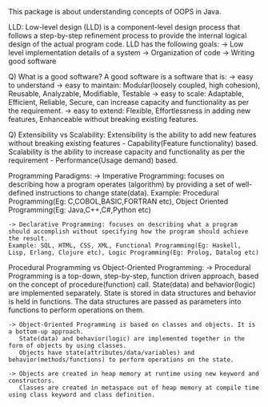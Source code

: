 This package is about understanding concepts of OOPS in Java.

LLD:
Low-level design (LLD) is a component-level design process that follows a step-by-step refinement process to provide the internal logical design of the actual program code.
LLD has the following goals:
    -> Low level implementation details of a system
    -> Organization of code
    -> Writing good software

Q) What is a good software?
A good software is a software that is:
    -> easy to understand
    -> easy to maintain: Modular(loosely coupled, high cohesion), Reusable, Analyzable, Modifiable, Testable
    -> easy to scale: Adaptable, Efficient, Reliable, Secure, can increase capacity and functionality as per the requirement.
    -> easy to extend: Flexible, Effortlessness in adding new features, Enhanceable without breaking existing features.

Q) Extensibility vs Scalability:
Extensibility is the ability to add new features without breaking existing features - Capability(Feature functionality) based.
Scalability is the ability to increase capacity and functionality as per the requirement - Performance(Usage demand) based.

Programming Paradigms:
    -> Imperative Programming: focuses on describing how a program operates (algorithm) by providing a set of well-defined instructions to change state(data).
    Example: Procedural Programming(Eg: C,COBOL,BASIC,FORTRAN etc), Object Oriented Programming(Eg: Java,C++,C#,Python etc)

    -> Declarative Programming: focuses on describing what a program should accomplish without specifying how the program should achieve the result.
    Example: SQL, HTML, CSS, XML, Functional Programming(Eg: Haskell, Lisp, Erlang, Clojure etc), Logic Programming(Eg: Prolog, Datalog etc)

Procedural Programming vs Object-Oriented Programming:
    -> Procedural Programming is a top-down, step-by-step, function driven approach, based on the concept of procedure(function) call.
       State(data) and behavior(logic) are implemented separately. State is stored in data structures and behavior is held in functions.
       The data structures are passed as parameters into functions to perform operations on them.
       
    -> Object-Oriented Programming is based on classes and objects. It is a bottom-up approach.
       State(data) and behavior(logic) are implemented together in the form of objects by using classes.
       Objects have state(attributes/data/variables) and behavior(methods/functions) to perform operations on the state.
    
    -> Objects are created in heap memory at runtime using new keyword and constructors.
       Classes are created in metaspace out of heap memory at compile time using class keyword and class definition.